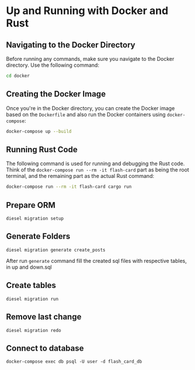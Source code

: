 # Up and Running with Docker and Rust

## Navigating to the Docker Directory

Before running any commands, make sure you navigate to the Docker directory. Use the following command:

```bash
cd docker
```

## Creating the Docker Image

Once you're in the Docker directory, you can create the Docker image based on the `Dockerfile` and also run the Docker containers using `docker-compose`:

```bash
docker-compose up --build
```

## Running Rust Code

The following command is used for running and debugging the Rust code. Think of the `docker-compose run --rm -it flash-card` part as being the root terminal, and the remaining part as the actual Rust command:

```bash
docker-compose run --rm -it flash-card cargo run
```

## Prepare ORM
```
diesel migration setup
```

## Generate Folders
```
diesel migration generate create_posts
```
After run `generate` command fill the created sql files with respective tables, in up and down.sql

## Create tables
```
diesel migration run
```

## Remove last change
```
diesel migration redo
```

## Connect to database
```
docker-compose exec db psql -U user -d flash_card_db
```
